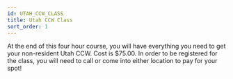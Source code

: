 ```yaml
---
id: UTAH_CCW_CLASS
title: Utah CCW Class
sort_order: 1
---
```

At the end of this four hour course, you will have everything you need to get your non-resident Utah CCW. Cost is $75.00.
In order to be registered for the class, you will need to call or come into either location to pay for your spot!
